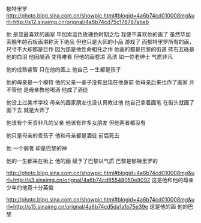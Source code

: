 郁特里罗
http://photo.blog.sina.com.cn/showpic.html#blogid=4a6b74cd010008mg&url=http://s12.sinaimg.cn/orignal/4a6b74cd75c178787abeb
 
他  是我最喜欢的画家
毕加索蓝色玫瑰色时期之后
我便不喜欢他的画了
虽然毕加索晚年的石板画堪称天下绝品
但也只是大师的小品
游戏了
而郁特里罗所有的画，尺寸不大却都是巨作
因为那是他性命相托之作
他画的都是巴黎的街道
砖石瓦砾是他的血泪
他因酗酒 变得难看
但他的画苍凉 高洁
如一位老绅士
气质非凡
 
他的成熟睿智 只在他的画上
他自己
一生都是孩子
 
他的母亲是一个模特
他的父亲一辈子没有出现在他身前
他母亲后来也作了画家
并不管他
是母亲教他喝酒
他成了酒徒
 
他没上过美术学校
母亲的画家朋友也没认真教过他
他自己拿着画笔  在街头就画了
画下去
就是大师了
 
他该有个天资非凡的父亲
他该有许多女朋友
但他两者都没有
 
他只是母亲的乖孩子
他和母亲都是酒徒
前后死去
 
他
一个弱者
却是巴黎的神
 
他的一生都呆在街上
他的画  赋予了巴黎以气质
巴黎是郁特里罗的
 
http://photo.blog.sina.com.cn/showpic.html#blogid=4a6b74cd010008mg&url=http://s3.sinaimg.cn/orignal/4a6b74cd85548050e9092
这是他和他的母亲
少年的他竟十分英俊
 
http://photo.blog.sina.com.cn/showpic.html#blogid=4a6b74cd010008mg&url=http://s15.sinaimg.cn/orignal/4a6b74cd5da1a1b75e39e
这是他的画
他的巴黎
